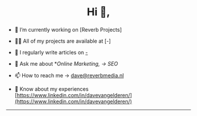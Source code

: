<h1 align="center">Hi 👋,</h1>
<h3 align="center"></h3>

- 🔭 I’m currently working on [Reverb Projects]

- 👨‍💻 All of my projects are available at [-]

- 📝 I regularly write articles on [-](-)

- 💬 Ask me about **Online Marketing, -> SEO*

- 📫 How to reach me -> <a href="mailto:dave@reverbmedia.nl">dave@reverbmedia.nl</a>

- 📄 Know about my experiences [https://www.linkedin.com/in/davevangelderen/](https://www.linkedin.com/in/davevangelderen/)

----


